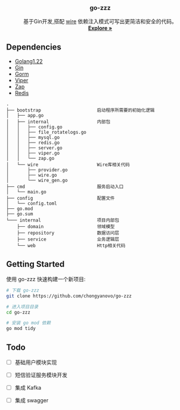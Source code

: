 <div align="center">
  <h3 align="center">go-zzz</h3>

  <p align="center">
    基于Gin开发,搭配 <a href="https://github.com/google/wire">wire</a> 依赖注入模式可写出更简洁和安全的代码。
    <br />
    <a href="https://github.com/chongyanovo/go-zzz"><strong>Explore »</strong></a>
    <br />
  </p>
</div>

## Dependencies
- [Golang1.22](https://github.com/golang/go)
- [Gin](https://github.com/gin-gonic/gin)
- [Gorm](https://github.com/jinzhu/gorm)
- [Viper](https://github.com/spf13/viper)
- [Zap](https://github.com/uber-go/zap)
- [Redis](https://github.com/go-redis/redis)

```text
.
├── bootstrap                     启动程序所需要的初始化逻辑
│   ├── app.go
│   ├── internal                  内部包
│   │   ├── config.go
│   │   ├── file_rotatelogs.go
│   │   ├── mysql.go
│   │   ├── redis.go
│   │   ├── server.go
│   │   ├── viper.go
│   │   └── zap.go
│   └── wire                      Wire库相关代码
│       ├── provider.go
│       ├── wire.go
│       └── wire_gen.go
├── cmd                           服务启动入口
│   └── main.go
├── config                        配置文件
│   └── config.toml
├── go.mod
├── go.sum
└─── internal                     项目内部包
    ├── domain                    领域模型
    ├── repository                数据访问层
    ├── service                   业务逻辑层
    └── web                       Http相关代码
```

## Getting Started
使用 go-zzz 快速构建一个新项目:
```bash
# 下载 go-zzz
git clone https://github.com/chongyanovo/go-zzz

# 进入项目目录
cd go-zzz

# 安装 go mod 依赖
go mod tidy
```

## Todo
- [ ] 基础用户模块实现
- [ ] 短信验证服务模块开发
- [ ] 集成 Kafka
- [ ] 集成 swagger



